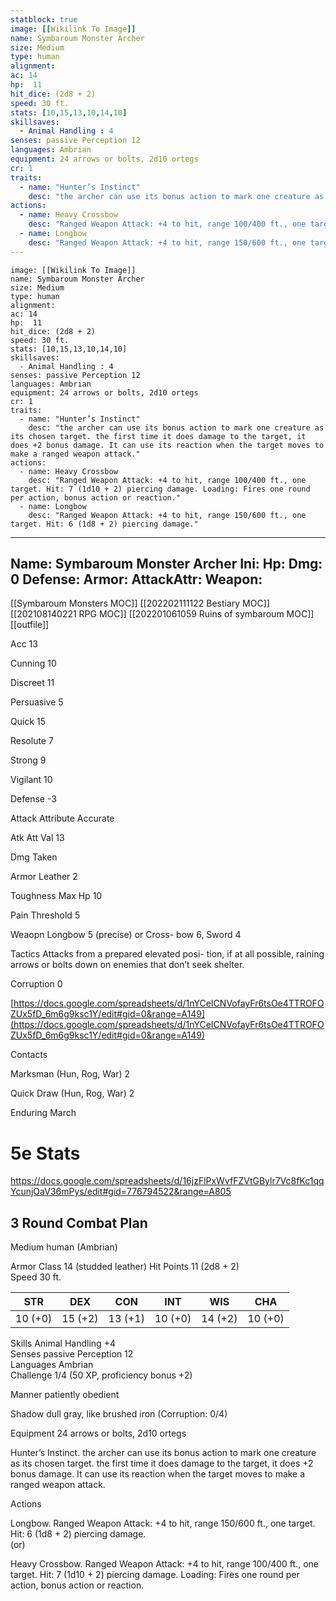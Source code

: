 ```yaml
---
statblock: true
image: [[Wikilink To Image]]
name: Symbaroum Monster Archer
size: Medium
type: human
alignment:
ac: 14
hp:  11
hit_dice: (2d8 + 2)
speed: 30 ft.
stats: [10,15,13,10,14,10]
skillsaves:
  - Animal Handling : 4
senses: passive Perception 12
languages: Ambrian
equipment: 24 arrows or bolts, 2d10 ortegs
cr: 1
traits:
  - name: "Hunter’s Instinct"
    desc: "the archer can use its bonus action to mark one creature as its chosen target. the first time it does damage to the target, it does +2 bonus damage. It can use its reaction when the target moves to make a ranged weapon attack."
actions:
  - name: Heavy Crossbow
    desc: "Ranged Weapon Attack: +4 to hit, range 100/400 ft., one target. Hit: 7 (1d10 + 2) piercing damage. Loading: Fires one round per action, bonus action or reaction."
  - name: Longbow
    desc: "Ranged Weapon Attack: +4 to hit, range 150/600 ft., one target. Hit: 6 (1d8 + 2) piercing damage."
---
```

```statblock
image: [[Wikilink To Image]]
name: Symbaroum Monster Archer
size: Medium
type: human
alignment:
ac: 14
hp:  11
hit_dice: (2d8 + 2)
speed: 30 ft.
stats: [10,15,13,10,14,10]
skillsaves:
  - Animal Handling : 4
senses: passive Perception 12
languages: Ambrian
equipment: 24 arrows or bolts, 2d10 ortegs
cr: 1
traits:
  - name: "Hunter’s Instinct"
    desc: "the archer can use its bonus action to mark one creature as its chosen target. the first time it does damage to the target, it does +2 bonus damage. It can use its reaction when the target moves to make a ranged weapon attack."
actions:
  - name: Heavy Crossbow
    desc: "Ranged Weapon Attack: +4 to hit, range 100/400 ft., one target. Hit: 7 (1d10 + 2) piercing damage. Loading: Fires one round per action, bonus action or reaction."
  - name: Longbow
    desc: "Ranged Weapon Attack: +4 to hit, range 150/600 ft., one target. Hit: 6 (1d8 + 2) piercing damage."
```
---
Name: Symbaroum Monster Archer
Ini: 
Hp: 
Dmg: 0
Defense: 
Armor: 
AttackAttr: 
Weapon: 
---
[[Symbaroum Monsters MOC]]
[[202202111122 Bestiary MOC]]
[[202108140221 RPG MOC]]
[[202201061059 Ruins of symbaroum MOC]]
[[outfile]]


Acc 13

Cunning 10

Discreet 11

Persuasive 5

Quick 15

Resolute 7

Strong 9

Vigilant 10

Defense -3

Attack Attribute Accurate

Atk Att Val 13

Dmg Taken

Armor Leather 2

Toughness Max Hp 10

Pain Threshold 5

Weaopn Longbow 5 (precise) or Cross- bow 6, Sword 4

Tactics Attacks from a prepared elevated posi- tion, if at all possible, raining arrows or bolts down on enemies that don’t seek shelter.

Corruption 0

[https://docs.google.com/spreadsheets/d/1nYCeICNVofayFr6tsOe4TTROFOZUx5fD_6m6g9ksc1Y/edit#gid=0&range=A149](https://docs.google.com/spreadsheets/d/1nYCeICNVofayFr6tsOe4TTROFOZUx5fD_6m6g9ksc1Y/edit#gid=0&range=A149)

Contacts

Marksman (Hun, Rog, War) 2

Quick Draw (Hun, Rog, War) 2

Enduring March

# 5e Stats 
https://docs.google.com/spreadsheets/d/16jzFlPxWvfFZVtGBylr7Vc8fKc1qqYcunjOaV36mPys/edit#gid=776794522&range=A805
## 3 Round Combat Plan
Medium human (Ambrian)

Armor Class 14 (studded leather)
Hit Points 11 (2d8 + 2)  
Speed 30 ft.

| STR     | DEX     | CON     | INT     | WIS     | CHA     |
| ------- | ------- | ------- | ------- | ------- | ------- |
| 10 (+0) | 15 (+2) | 13 (+1) | 10 (+0) | 14 (+2) | 10 (+0) |

Skills Animal Handling +4  
Senses passive Perception 12  
Languages Ambrian  
Challenge 1/4 (50 XP, proficiency bonus +2) 

Manner patiently obedient

Shadow dull gray, like brushed iron (Corruption: 0/4)

Equipment 24 arrows or bolts, 2d10 ortegs

Hunter’s Instinct. the archer can use its bonus action to mark one creature as its chosen target. the first time it does damage to the target, it does +2 bonus damage. It can use its reaction when the target moves to make a ranged weapon attack.

Actions

Longbow. Ranged Weapon Attack: +4 to hit, range 150/600 ft., one target. Hit: 6 (1d8 + 2) piercing damage.  
(or)

Heavy Crossbow. Ranged Weapon Attack: +4 to hit, range 100/400 ft., one target. Hit: 7 (1d10 + 2) piercing damage. Loading: Fires one round per action, bonus action or reaction.


